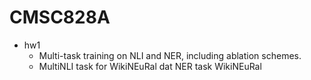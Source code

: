 # CMSC828A
- hw1
	- Multi-task training on NLI and NER, including ablation schemes.
	-  MultiNLI task for WikiNEuRal dat NER task WikiNEuRal
